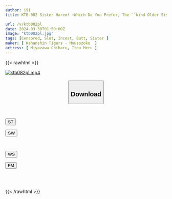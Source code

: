 ```yaml
---
author: j91
title: KTB-082 Sister Harem! ~Which Do You Prefer, The ``kind Older Sister'' Who Takes Care Of Her Withdrawn Younger Brother's Sex, Or The ``selfish Older Sister'' Who Uses Her Younger Brother To Deal With His Sexual Desires? ~

url: /v/ktb082pl
date: 2024-03-30T01:50:00Z
image: "ktb082pl.jpg"
tags: [Censored, Slut, Incest, Butt, Sister	]
maker: [ Kahanshin Tigers - Mousozoku  ]
actress: [ Miyazawa Chiharu, Itou Meru ]
---
```



{{< rawhtml >}}

<div class="video" data-videoid="1RJBxPKkeJHee3q">
    <a href="javascript:;">
        <img src="/v/ktb082pl/ktb082pl.jpg" width="WIDTH" height="HEIGHT" alt="ktb082pl.mp4" loading="lazy">
    </a>
</div>

<script type="text/javascript" src="https://j91.asia/asset/on-demand-st.js"></script>

<br>
  <link rel="stylesheet" href="https://j91.asia/asset/bs5.css">
  
  <center>
  <button class="btn btn-primary" type="button" data-bs-toggle="collapse" data-bs-target=".multi-collapse" aria-expanded="false" aria-controls="multiCollapseExample1 multiCollapseExample2"><h2>Download</h2></button></center>
</p>
<div class="row">
  <div class="col">
    <div class="collapse multi-collapse" id="multiCollapseExample1">
      <div class="card card-body">
	      	      <br>
<div class="buttons">  
<p><a href="https://streamtape.to/v/1RJBxPKkeJHee3q" target="_blank"><button class="btn-hover color-3"><i class="fa fa-download"></i> ST</button></a></p>
<p><a href="https://asnwish.com/araj38znbwo5" target="_blank"><button class="btn-hover color-2"><i class="fa fa-download"></i> SW</button></a></p></div>
    </div>
  </div>
</div>
  <div class="col">
    <div class="collapse multi-collapse" id="multiCollapseExample2">
      <div class="card card-body">
	      <br>
<div class="buttons">
<p><a href="https://wolfstream.tv/3p3nuvjkiawm"><button class="btn-hover color-9"><i class="fa fa-download"></i> WS</button></a></p>
<p><a href="https://filemoon.sx/d/cpg6o2844y5z"><button class="btn-hover color-8"><i class="fa fa-download"></i> FM</button></a></p></div>
<br><br>
      </div>
    </div>
  </div>
</div>

{{< /rawhtml >}}